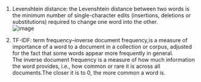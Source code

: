 1.  Levenshtein distance:
the Levenshtein distance between two words is the minimum number of single-character edits (insertions, deletions or substitutions) required to change one word into the other.<br/>
![image](https://github.com/Bluebear77/Intern_ECLADATTA/assets/119409649/8ffd3c6f-d15e-4e20-91f8-41291e81c237)

2.  TF-IDF:
term frequency–inverse document frequency,is a measure of importance of a word to a document in a collection or corpus, adjusted for the fact that some words appear more frequently in general.
<br/>The inverse document frequency is a measure of how much information the word provides, i.e., how common or rare it is across all documents.The closer it is to 0, the more common a word is.
